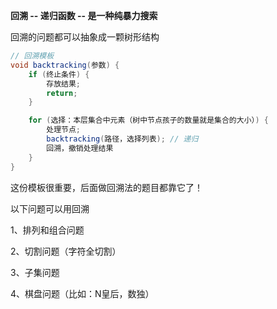 **回溯 -- 递归函数 -- 是一种纯暴力搜索**

回溯的问题都可以抽象成一颗树形结构

```java
// 回溯模板
void backtracking(参数) {
    if (终止条件) {
        存放结果;
        return;
    }

    for (选择：本层集合中元素（树中节点孩子的数量就是集合的大小）) {
        处理节点;
        backtracking(路径，选择列表); // 递归
        回溯，撤销处理结果
    }
}
```
这份模板很重要，后面做回溯法的题目都靠它了！

以下问题可以用回溯

1、排列和组合问题

2、切割问题（字符全切割）

3、子集问题

4、棋盘问题（比如：N皇后，数独）